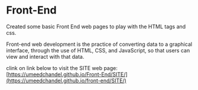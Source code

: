 # Front-End
Created some basic Front End web pages to play with the HTML tags and css.

Front-end web development is the practice of converting data to a graphical interface, through the use of HTML, CSS, and JavaScript, so that users can view and interact with that data.

clink on link below to visit the SITE web page: 
[https://umeedchandel.github.io/Front-End/SITE/](https://umeedchandel.github.io/front-end/SITE/)
